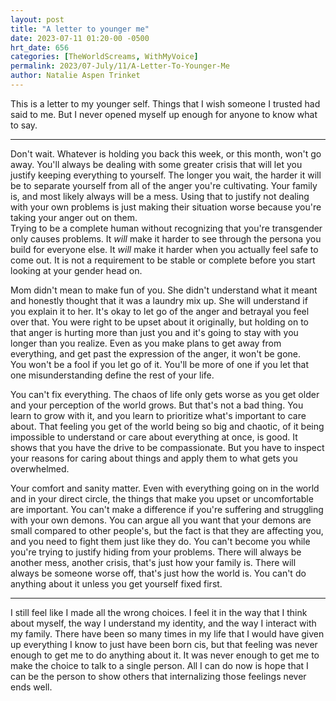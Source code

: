 ```yaml
---
layout: post
title: "A letter to younger me"
date: 2023-07-11 01:20-00 -0500
hrt_date: 656
categories: [TheWorldScreams, WithMyVoice]
permalink: 2023/07-July/11/A-Letter-To-Younger-Me
author: Natalie Aspen Trinket
---
```

This is a letter to my younger self. Things that I wish someone I trusted had said to me. But I never opened myself up enough for anyone to know what to say. 

---

Don't wait. Whatever is holding you back this week, or this month, won't go away. You'll always be dealing with some greater crisis that will let you justify keeping everything to yourself. The longer you wait, the harder it will be to separate yourself from all of the anger you're cultivating. Your family is, and most likely always will be a mess. Using that to justify not dealing with your own problems is just making their situation worse because you're taking your anger out on them.  
Trying to be a complete human without recognizing that you're transgender only causes problems. It *will* make it harder to see through the persona you build for everyone else. It *will* make it harder when you actually feel safe to come out. It is not a requirement to be stable or complete before you start looking at your gender head on.  

Mom didn't mean to make fun of you. She didn't understand what it meant and honestly thought that it was a laundry mix up. She will understand if you explain it to her. It's okay to let go of the anger and betrayal you feel over that. You were right to be upset about it originally, but holding on to that anger is hurting more than just you and it's going to stay with you longer than you realize. Even as you make plans to get away from everything, and get past the expression of the anger, it won't be gone.  
You won't be a fool if you let go of it. You'll be more of one if you let that one misunderstanding define the rest of your life.  
  
You can't fix everything. The chaos of life only gets worse as you get older and your perception of the world grows. But that's not a bad thing. You learn to grow with it, and you learn to prioritize what's important to care about. That feeling you get of the world being so big and chaotic, of it being impossible to understand or care about everything at once, is good. It shows that you have the drive to be compassionate. But you have to inspect your reasons for caring about things and apply them to what gets you overwhelmed.  
  
Your comfort and sanity matter. Even with everything going on in the world and in your direct circle, the things that make you upset or uncomfortable are important. You can't make a difference if you're suffering and struggling with your own demons. You can argue all you want that your demons are small compared to other people's, but the fact is that they are affecting you, and you need to fight them just like they do. 
You can't become you while you're trying to justify hiding from your problems. There will always be another mess, another crisis, that's just how your family is. There will always be someone worse off, that's just how the world is. You can't do anything about it unless you get yourself fixed first.  

---
  
I still feel like I made all the wrong choices. I feel it in the way that I think about myself, the way I understand my identity, and the way I interact with my family. There have been so many times in my life that I would have given up everything I know to just have been born cis, but that feeling was never enough to get me to do anything about it. It was never enough to get me to make the choice to talk to a single person. All I can do now is hope that I can be the person to show others that internalizing those feelings never ends well.  